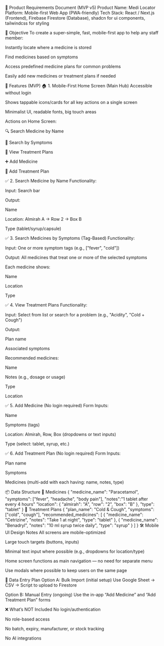 🧾 Product Requirements Document (MVP v5)
Product Name: Medi Locator
Platform: Mobile-first Web App (PWA-friendly)
Tech Stack: React / Next.js (Frontend), Firebase Firestore (Database), shadcn for ui components, tailwindcss for styling

🎯 Objective
To create a super-simple, fast, mobile-first app to help any staff member:

Instantly locate where a medicine is stored

Find medicines based on symptoms

Access predefined medicine plans for common problems

Easily add new medicines or treatment plans if needed

🧩 Features (MVP)
🏠 1. Mobile-First Home Screen (Main Hub)
Accessible without login

Shows tappable icons/cards for all key actions on a single screen

Minimalist UI, readable fonts, big touch areas

Actions on Home Screen:

🔍 Search Medicine by Name

🤒 Search by Symptoms

💊 View Treatment Plans

➕ Add Medicine

📝 Add Treatment Plan

✅ 2. Search Medicine by Name
Functionality:

Input: Search bar

Output:

Name

Location: Almirah A → Row 2 → Box B

Type (tablet/syrup/capsule)

✅ 3. Search Medicines by Symptoms (Tag-Based)
Functionality:

Input: One or more symptom tags (e.g., ["fever", "cold"])

Output: All medicines that treat one or more of the selected symptoms

Each medicine shows:

Name

Location

Type

✅ 4. View Treatment Plans
Functionality:

Input: Select from list or search for a problem (e.g., "Acidity", "Cold + Cough")

Output:

Plan name

Associated symptoms

Recommended medicines:

Name

Notes (e.g., dosage or usage)

Type

Location

✅ 5. Add Medicine (No login required)
Form Inputs:

Name

Symptoms (tags)

Location: Almirah, Row, Box (dropdowns or text inputs)

Type (select: tablet, syrup, etc.)

✅ 6. Add Treatment Plan (No login required)
Form Inputs:

Plan name

Symptoms

Medicines (multi-add with each having: name, notes, type)

📦 Data Structure
🔹 Medicines
{
  "medicine_name": "Paracetamol",
  "symptoms": ["fever", "headache", "body pain"],
  "notes":"1 tablet after every 4 hours"
  "location": {
    "almirah": "A",
    "row": "2",
    "box": "B"
  },
  "type": "tablet"
}
🔹 Treatment Plans
{
  "plan_name": "Cold & Cough",
  "symptoms": ["cold", "cough"],
  "recommended_medicines": [
    {
      "medicine_name": "Cetrizine",
      "notes": "Take 1 at night",
      "type": "tablet"
    },
    {
      "medicine_name": "Benadryl",
      "notes": "10 ml syrup twice daily",
      "type": "syrup"
    }
  ]
}
🛠️ Mobile UI Design Notes
All screens are mobile-optimized

Large touch targets (buttons, inputs)

Minimal text input where possible (e.g., dropdowns for location/type)

Home screen functions as main navigation — no need for separate menu

Use modals where possible to keep users on the same page

🔄 Data Entry Plan
Option A: Bulk Import (initial setup)
Use Google Sheet → CSV → Script to upload to Firestore

Option B: Manual Entry (ongoing)
Use the in-app “Add Medicine” and “Add Treatment Plan” forms

❌ What’s NOT Included
No login/authentication

No role-based access

No batch, expiry, manufacturer, or stock tracking

No AI integrations